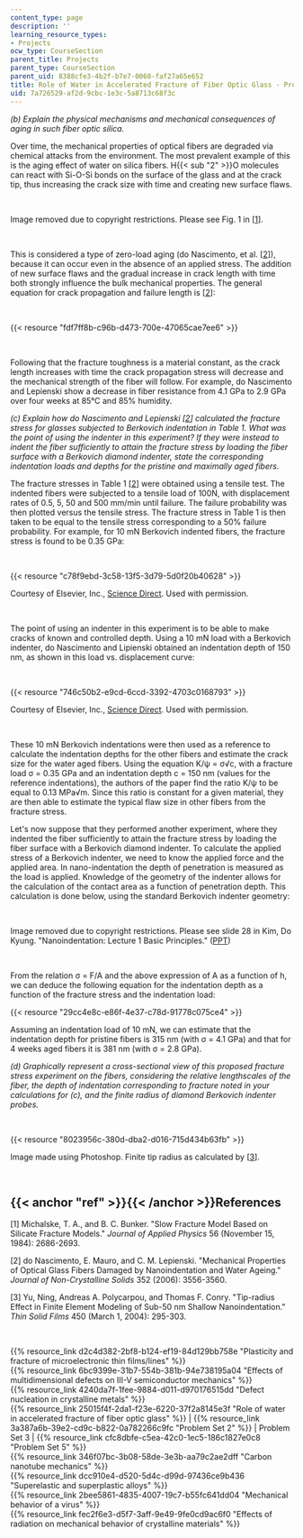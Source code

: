 ```yaml
---
content_type: page
description: ''
learning_resource_types:
- Projects
ocw_type: CourseSection
parent_title: Projects
parent_type: CourseSection
parent_uid: 8388cfe3-4b2f-b7e7-0060-faf27a65e652
title: Role of Water in Accelerated Fracture of Fiber Optic Glass - Problem Set 3
uid: 7a726529-af2d-9cbc-1e3c-5a8713c68f3c
---
```


_(b) Explain the physical mechanisms and mechanical consequences of aging in such fiber optic silica._

Over time, the mechanical properties of optical fibers are degraded via chemical attacks from the environment. The most prevalent example of this is the aging effect of water on silica fibers. H{{< sub "2" >}}O molecules can react with Si-O-Si bonds on the surface of the glass and at the crack tip, thus increasing the crack size with time and creating new surface flaws.

  
 

Image removed due to copyright restrictions. Please see Fig. 1 in \[[1](#ref)\].

  
 

This is considered a type of zero-load aging (do Nascimento, et al. \[[2](#ref)\]), because it can occur even in the absence of an applied stress. The addition of new surface flaws and the gradual increase in crack length with time both strongly influence the bulk mechanical properties. The general equation for crack propagation and failure length is \[[2](#ref)\]:

  
 

{{< resource "fdf7ff8b-c96b-d473-700e-47065cae7ee6" >}}

  
 

Following that the fracture toughness is a material constant, as the crack length increases with time the crack propagation stress will decrease and the mechanical strength of the fiber will follow. For example, do Nascimento and Lepienski show a decrease in fiber resistance from 4.1 GPa to 2.9 GPa over four weeks at 85°C and 85% humidity.

_(c) Explain how do Nascimento and Lepienski \[[2](#ref)\] calculated the fracture stress for glasses subjected to Berkovich indentation in Table 1. What was the point of using the indenter in this experiment? If they were instead to indent the fiber sufficiently to attain the fracture stress by loading the fiber surface with a Berkovich diamond indenter, state the corresponding indentation loads and depths for the pristine and maximally aged fibers._

The fracture stresses in Table 1 \[[2](#ref)\] were obtained using a tensile test. The indented fibers were subjected to a tensile load of 100N, with displacement rates of 0.5, 5, 50 and 500 mm/min until failure. The failure probability was then plotted versus the tensile stress. The fracture stress in Table 1 is then taken to be equal to the tensile stress corresponding to a 50% failure probability. For example, for 10 mN Berkovich indented fibers, the fracture stress is found to be 0.35 GPa:

  
 

{{< resource "c78f9ebd-3c58-13f5-3d79-5d0f20b40628" >}}

Courtesy of Elsevier, Inc., [Science Direct](http://www.sciencedirect.com/). Used with permission.

  
 

The point of using an indenter in this experiment is to be able to make cracks of known and controlled depth. Using a 10 mN load with a Berkovich indenter, do Nascimento and Lipienski obtained an indentation depth of 150 nm, as shown in this load vs. displacement curve:

  
 

{{< resource "746c50b2-e9cd-6ccd-3392-4703c0168793" >}}

Courtesy of Elsevier, Inc., [Science Direct](http://www.sciencedirect.com/). Used with permission.

  
 

These 10 mN Berkovich indentations were then used as a reference to calculate the indentation depths for the other fibers and estimate the crack size for the water aged fibers. Using the equation K/ψ = σ√c, with a fracture load σ = 0.35 GPa and an indentation depth c = 150 nm (values for the reference indentations), the authors of the paper find the ratio K/ψ to be equal to 0.13 MPa√m. Since this ratio is constant for a given material, they are then able to estimate the typical flaw size in other fibers from the fracture stress.

Let's now suppose that they performed another experiment, where they indented the fiber sufficiently to attain the fracture stress by loading the fiber surface with a Berkovich diamond indenter. To calculate the applied stress of a Berkovich indenter, we need to know the applied force and the applied area. In nano-indentation the depth of penetration is measured as the load is applied. Knowledge of the geometry of the indenter allows for the calculation of the contact area as a function of penetration depth. This calculation is done below, using the standard Berkovich indenter geometry:

  
 

Image removed due to copyright restrictions. Please see slide 28 in Kim, Do Kyung. "Nanoindentation: Lecture 1 Basic Principles." ([PPT](http://www.slideshare.net/viet4777/nano-indentation-lecture1))

  
 

From the relation σ = F/A and the above expression of A as a function of h, we can deduce the following equation for the indentation depth as a function of the fracture stress and the indentation load:

{{< resource "29cc4e8c-e86f-4e37-c78d-91778c075ce4" >}}

Assuming an indentation load of 10 mN, we can estimate that the indentation depth for pristine fibers is 315 nm (with σ = 4.1 GPa) and that for 4 weeks aged fibers it is 381 nm (with σ = 2.8 GPa).

_(d) Graphically represent a cross-sectional view of this proposed fracture stress experiment on the fibers, considering the relative lengthscales of the fiber, the depth of indentation corresponding to fracture noted in your calculations for (c), and the finite radius of diamond Berkovich indenter probes._

  
 

{{< resource "8023956c-380d-dba2-d016-715d434b63fb" >}}

Image made using Photoshop. Finite tip radius as calculated by \[[3](#ref)\].

  
 

{{< anchor "ref" >}}{{< /anchor >}}References
---------------------------------------------

\[1\] Michalske, T. A., and B. C. Bunker. "Slow Fracture Model Based on Silicate Fracture Models." _Journal of Applied Physics_ 56 (November 15, 1984): 2686-2693.

\[2\] do Nascimento, E. Mauro, and C. M. Lepienski. "Mechanical Properties of Optical Glass Fibers Damaged by Nanoindentation and Water Ageing." _Journal of Non-Crystalline Solids_ 352 (2006): 3556-3560.

\[3\] Yu, Ning, Andreas A. Polycarpou, and Thomas F. Conry. "Tip-radius Effect in Finite Element Modeling of Sub-50 nm Shallow Nanoindentation." _Thin Solid Films_ 450 (March 1, 2004): 295-303.

  
  
 

{{% resource_link d2c4d382-2bf8-b124-ef19-84d129bb758e "Plasticity and fracture of microelectronic thin films/lines" %}}  
{{% resource_link 6bc9399e-31b7-554b-381b-94e738195a04 "Effects of multidimensional defects on III-V semiconductor mechanics" %}}  
{{% resource_link 4240da7f-1fee-9884-d011-d970176515dd "Defect nucleation in crystalline metals" %}}  
{{% resource_link 25015f4f-2da1-f23e-6220-37f2a8145e3f "Role of water in accelerated fracture of fiber optic glass" %}} | {{% resource_link 3a387a6b-39e2-cd9c-b822-0a782266c9fc "Problem Set 2" %}} | Problem Set 3 | {{% resource_link cfc8dbfe-c5ea-42c0-1ec5-186c1827e0c8 "Problem Set 5" %}}  
{{% resource_link 346f07bc-3b08-58de-3e3b-aa79c2ae2dff "Carbon nanotube mechanics" %}}  
{{% resource_link dcc910e4-d520-5d4c-d99d-97436ce9b436 "Superelastic and superplastic alloys" %}}  
{{% resource_link 2bee5861-4835-4007-19c7-b55fc641dd04 "Mechanical behavior of a virus" %}}  
{{% resource_link fec2f6e3-d5f7-3aff-9e49-9fe0cd9ac6f0 "Effects of radiation on mechanical behavior of crystalline materials" %}}